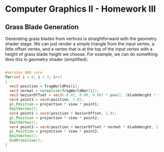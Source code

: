 # Computer Graphics II - Homework III
<!-- insert final images -->
## Grass Blade Generation
Generating grass blades from vertices is straightforward with the geometry shader stage. We can just render a simple triangle from the input vertex, a little offset vertex, and a vertex that is at the top of the input vertex with a height of grass blade height we choose. For example, we can do something likes this in geometry shader (simplified):

```glsl

#version 460 core
for(int i = 0; i < 3; i++)
{
  vec3 position = fragWorldPos[i];
  vec3 normal = normalize(fragWorldNor[i]);
  vec3 bezierOffset = vec3(-0.01, 0.00, 0.00) * pow(2, (bladeHeight * 2));
  vec4 point1 = vec4(position, 1.0);
  gl_Position = projection * view * point1;
  EmitVertex();
  vec4 point2 = vec4(position + bezierOffset, 1.0);
  gl_Position = projection * view * point2;
  EmitVertex();
  vec4 point3 = vec4(position + bezierOffset * normal * bladeHeight, 1.0);
  gl_Position = projection * view * point2;
  EmitVertex();
  EndPrimitive();
}

